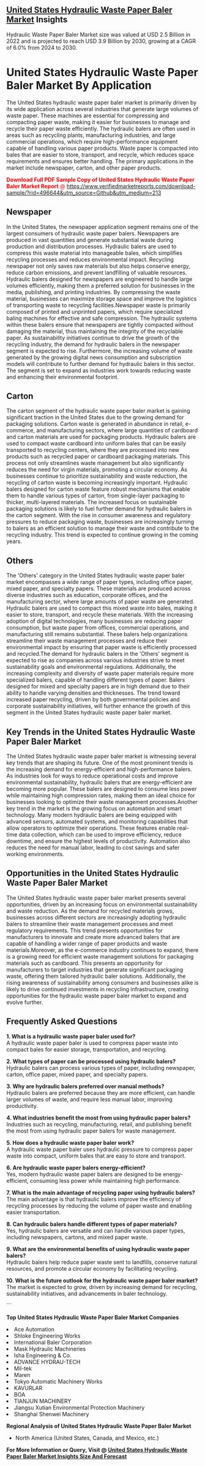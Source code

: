 <h2><a href="https://www.verifiedmarketreports.com/download-sample/?rid=496644&amp;utm_source=Github&amp;utm_medium=213" target="_blank">United States Hydraulic Waste Paper Baler Market</a> Insights</h2><p>Hydraulic Waste Paper Baler Market size was valued at USD 2.5 Billion in 2022 and is projected to reach USD 3.9 Billion by 2030, growing at a CAGR of 6.0% from 2024 to 2030.</p><p><h1>United States Hydraulic Waste Paper Baler Market By Application</h1><p>The United States hydraulic waste paper baler market is primarily driven by its wide application across several industries that generate large volumes of waste paper. These machines are essential for compressing and compacting paper waste, making it easier for businesses to manage and recycle their paper waste efficiently. The hydraulic balers are often used in areas such as recycling plants, manufacturing industries, and large commercial operations, which require high-performance equipment capable of handling various paper products. Waste paper is compacted into bales that are easier to store, transport, and recycle, which reduces space requirements and ensures better handling. The primary applications in the market include newspaper, carton, and other paper products. <p><span class=""><span style="color: #ff0000;"><strong>Download Full PDF Sample Copy of United States Hydraulic Waste Paper Baler Market Report</strong> @ </span><a href="https://www.verifiedmarketreports.com/download-sample/?rid=496644&amp;utm_source=Github&amp;utm_medium=213" target="_blank">https://www.verifiedmarketreports.com/download-sample/?rid=496644&amp;utm_source=Github&amp;utm_medium=213</a></span></p></p><h2>Newspaper</h2><p>In the United States, the newspaper application segment remains one of the largest consumers of hydraulic waste paper balers. Newspapers are produced in vast quantities and generate substantial waste during production and distribution processes. Hydraulic balers are used to compress this waste material into manageable bales, which simplifies recycling processes and reduces environmental impact. Recycling newspaper not only saves raw materials but also helps conserve energy, reduce carbon emissions, and prevent landfilling of valuable resources. Hydraulic balers designed for newspapers are engineered to handle large volumes efficiently, making them a preferred solution for businesses in the media, publishing, and printing industries. By compressing the waste material, businesses can maximize storage space and improve the logistics of transporting waste to recycling facilities.Newspaper waste is primarily composed of printed and unprinted papers, which require specialized baling machines for effective and safe compression. The hydraulic systems within these balers ensure that newspapers are tightly compacted without damaging the material, thus maintaining the integrity of the recyclable paper. As sustainability initiatives continue to drive the growth of the recycling industry, the demand for hydraulic balers in the newspaper segment is expected to rise. Furthermore, the increasing volume of waste generated by the growing digital news consumption and subscription models will contribute to further demand for hydraulic balers in this sector. The segment is set to expand as industries work towards reducing waste and enhancing their environmental footprint.<h2>Carton</h2><p>The carton segment of the hydraulic waste paper baler market is gaining significant traction in the United States due to the growing demand for packaging solutions. Carton waste is generated in abundance in retail, e-commerce, and manufacturing sectors, where large quantities of cardboard and carton materials are used for packaging products. Hydraulic balers are used to compact waste cardboard into uniform bales that can be easily transported to recycling centers, where they are processed into new products such as recycled paper or cardboard packaging materials. This process not only streamlines waste management but also significantly reduces the need for virgin materials, promoting a circular economy. As businesses continue to prioritize sustainability and waste reduction, the recycling of carton waste is becoming increasingly important. Hydraulic balers designed for carton waste feature robust mechanisms that enable them to handle various types of carton, from single-layer packaging to thicker, multi-layered materials. The increased focus on sustainable packaging solutions is likely to fuel further demand for hydraulic balers in the carton segment. With the rise in consumer awareness and regulatory pressures to reduce packaging waste, businesses are increasingly turning to balers as an efficient solution to manage their waste and contribute to the recycling industry. This trend is expected to continue growing in the coming years.<h2>Others</h2><p>The 'Others' category in the United States hydraulic waste paper baler market encompasses a wide range of paper types, including office paper, mixed paper, and specialty papers. These materials are produced across diverse industries such as education, corporate offices, and the manufacturing sector, where large amounts of paper waste are generated. Hydraulic balers are used to compact this mixed waste into bales, making it easier to store, transport, and recycle these materials. With the increasing adoption of digital technologies, many businesses are reducing paper consumption, but waste paper from offices, commercial operations, and manufacturing still remains substantial. These balers help organizations streamline their waste management processes and reduce their environmental impact by ensuring that paper waste is efficiently processed and recycled.The demand for hydraulic balers in the 'Others' segment is expected to rise as companies across various industries strive to meet sustainability goals and environmental regulations. Additionally, the increasing complexity and diversity of waste paper materials require more specialized balers, capable of handling different types of paper. Balers designed for mixed and specialty papers are in high demand due to their ability to handle varying densities and thicknesses. The trend toward increased paper recycling, driven by both governmental policies and corporate sustainability initiatives, will further enhance the growth of this segment in the United States hydraulic waste paper baler market.<h2>Key Trends in the United States Hydraulic Waste Paper Baler Market</h2><p>The United States hydraulic waste paper baler market is witnessing several key trends that are shaping its future. One of the most prominent trends is the increasing demand for energy-efficient and high-performance balers. As industries look for ways to reduce operational costs and improve environmental sustainability, hydraulic balers that are energy-efficient are becoming more popular. These balers are designed to consume less power while maintaining high compression rates, making them an ideal choice for businesses looking to optimize their waste management processes.Another key trend in the market is the growing focus on automation and smart technology. Many modern hydraulic balers are being equipped with advanced sensors, automated systems, and monitoring capabilities that allow operators to optimize their operations. These features enable real-time data collection, which can be used to improve efficiency, reduce downtime, and ensure the highest levels of productivity. Automation also reduces the need for manual labor, leading to cost savings and safer working environments.<h2>Opportunities in the United States Hydraulic Waste Paper Baler Market</h2><p>The United States hydraulic waste paper baler market presents several opportunities, driven by an increasing focus on environmental sustainability and waste reduction. As the demand for recycled materials grows, businesses across different sectors are increasingly adopting hydraulic balers to streamline their waste management processes and meet regulatory requirements. This trend presents opportunities for manufacturers to innovate and create more advanced balers that are capable of handling a wider range of paper products and waste materials.Moreover, as the e-commerce industry continues to expand, there is a growing need for efficient waste management solutions for packaging materials such as cardboard. This presents an opportunity for manufacturers to target industries that generate significant packaging waste, offering them tailored hydraulic baler solutions. Additionally, the rising awareness of sustainability among consumers and businesses alike is likely to drive continued investments in recycling infrastructure, creating opportunities for the hydraulic waste paper baler market to expand and evolve further.<h2>Frequently Asked Questions</h2><p><strong>1. What is a hydraulic waste paper baler used for?</strong><br> A hydraulic waste paper baler is used to compress paper waste into compact bales for easier storage, transportation, and recycling.</p><p><strong>2. What types of paper can be processed using hydraulic balers?</strong><br> Hydraulic balers can process various types of paper, including newspaper, carton, office paper, mixed paper, and specialty papers.</p><p><strong>3. Why are hydraulic balers preferred over manual methods?</strong><br> Hydraulic balers are preferred because they are more efficient, can handle larger volumes of waste, and require less manual labor, improving productivity.</p><p><strong>4. What industries benefit the most from using hydraulic paper balers?</strong><br> Industries such as recycling, manufacturing, retail, and publishing benefit the most from using hydraulic paper balers for waste management.</p><p><strong>5. How does a hydraulic waste paper baler work?</strong><br> A hydraulic waste paper baler uses hydraulic pressure to compress paper waste into compact, uniform bales that are easy to store and transport.</p><p><strong>6. Are hydraulic waste paper balers energy-efficient?</strong><br> Yes, modern hydraulic waste paper balers are designed to be energy-efficient, consuming less power while maintaining high performance.</p><p><strong>7. What is the main advantage of recycling paper using hydraulic balers?</strong><br> The main advantage is that hydraulic balers improve the efficiency of recycling processes by reducing the volume of paper waste and enabling easier transportation.</p><p><strong>8. Can hydraulic balers handle different types of paper materials?</strong><br> Yes, hydraulic balers are versatile and can handle various paper types, including newspapers, cartons, and mixed paper waste.</p><p><strong>9. What are the environmental benefits of using hydraulic waste paper balers?</strong><br> Hydraulic balers help reduce paper waste sent to landfills, conserve natural resources, and promote a circular economy by facilitating recycling.</p><p><strong>10. What is the future outlook for the hydraulic waste paper baler market?</strong><br> The market is expected to grow, driven by increasing demand for recycling, sustainability initiatives, and advancements in baler technology.</p>```</p><p><strong>Top United States Hydraulic Waste Paper Baler Market Companies</strong></p><div data-test-id=""><p><li>Ace Automation</li><li> Shloke Engineering Works</li><li> International Baler Corporation</li><li> Mask Hydraulic Machineries</li><li> Isha Engineering & Co.</li><li> ADVANCE HYDRAU-TECH</li><li> Mil-tek</li><li> Maren</li><li> Tokyo Automatic Machinery Works</li><li> KAVURLAR</li><li> BOA</li><li> TIANJUN MACHINERY</li><li> Jiangsu Xutian Environmental Protection Machinery</li><li> Shanghai Shenwei Machinery</li></p><div><strong>Regional Analysis of&nbsp;United States Hydraulic Waste Paper Baler Market</strong></div><ul><li dir="ltr"><p dir="ltr">North America&nbsp;(United States, Canada, and Mexico, etc.)</p></li></ul><p><strong>For More Information or Query, Visit @&nbsp;</strong><strong><a href="https://www.verifiedmarketreports.com/product/hydraulic-waste-paper-baler-market/?utm_source=Github&amp;utm_medium=213" target="_blank">United States Hydraulic Waste Paper Baler Market Insights Size And Forecast</a></strong></p></div>
